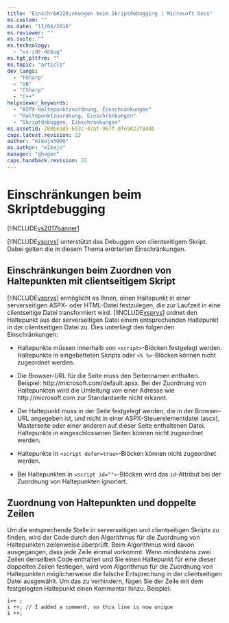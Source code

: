 ```yaml
---
title: "Einschr&#228;nkungen beim Skriptdebugging | Microsoft Docs"
ms.custom: ""
ms.date: "11/04/2016"
ms.reviewer: ""
ms.suite: ""
ms.technology: 
  - "vs-ide-debug"
ms.tgt_pltfrm: ""
ms.topic: "article"
dev_langs: 
  - "FSharp"
  - "VB"
  - "CSharp"
  - "C++"
helpviewer_keywords: 
  - "ASPX-Haltepunktzuordnung, Einschränkungen"
  - "Haltepunktzuordnung, Einschränkungen"
  - "Skriptdebuggen, Einschränkungen"
ms.assetid: 280eead5-693c-47af-967f-dfe9d23f84db
caps.latest.revision: 22
author: "mikejo5000"
ms.author: "mikejo"
manager: "ghogen"
caps.handback.revision: 22
---
```

# Einschr&#228;nkungen beim Skriptdebugging
[!INCLUDE[vs2017banner](../code-quality/includes/vs2017banner.md)]

[!INCLUDE[vsprvs](../code-quality/includes/vsprvs_md.md)] unterstützt das Debuggen von clientseitigem Skript. Dabei gelten die in diesem Thema erörterten Einschränkungen.  
  
## Einschränkungen beim Zuordnen von Haltepunkten mit clientseitigem Skript  
 [!INCLUDE[vsprvs](../code-quality/includes/vsprvs_md.md)] ermöglicht es Ihnen, einen Haltepunkt in einer serverseitigen ASPX\- oder HTML\-Datei festzulegen, die zur Laufzeit in eine clientseitige Datei transformiert wird.  [!INCLUDE[vsprvs](../code-quality/includes/vsprvs_md.md)] ordnet den Haltepunkt aus der serverseitigen Datei einem entsprechenden Haltepunkt in der clientseitigen Datei zu. Dies unterliegt den folgenden Einschränkungen:  
  
-   Haltepunkte müssen innerhalb von `<script>`\-Blöcken festgelegt werden.  Haltepunkte in eingebetteten Skripts oder `<% %>`\-Blöcken können nicht zugeordnet werden.  
  
-   Die Browser\-URL für die Seite muss den Seitennamen enthalten.  Beispiel: http:\/\/microsoft.com\/default.apsx.  Bei der Zuordnung von Haltepunkten wird die Umleitung von einer Adresse wie http:\/\/microsoft.com zur Standardseite nicht erkannt.  
  
-   Der Haltepunkt muss in der Seite festgelegt werden, die in der Browser\-URL angegeben ist, und nicht in einer ASPX\-Steuerelementdatei \(ascx\), Masterseite oder einer anderen auf dieser Seite enthaltenen Datei.  Haltepunkte in eingeschlossenen Seiten können nicht zugeordnet werden.  
  
-   Haltepunkte in `<script defer=true>`\-Blöcken können nicht zugeordnet werden.  
  
-   Bei Haltepunkten in `<script id="">`\-Blöcken wird das `id`\-Attribut bei der Zuordnung von Haltepunkten ignoriert.  
  
## Zuordnung von Haltepunkten und doppelte Zeilen  
 Um die entsprechende Stelle in serverseitigen und clientseitigen Skripts zu finden, wird der Code durch den Algorithmus für die Zuordnung von Haltepunkten zeilenweise überprüft.  Beim Algorithmus wird davon ausgegangen, dass jede Zeile einmal vorkommt.  Wenn mindestens zwei Zeilen denselben Code enthalten und Sie einen Haltepunkt für eine dieser doppelten Zeilen festlegen, wird vom Algorithmus für die Zuordnung von Haltepunkten möglicherweise die falsche Entsprechung in der clientseitigen Datei ausgewählt.  Um das zu verhindern, fügen Sie der Zeile mit dem festgelegten Haltepunkt einen Kommentar hinzu.  Beispiel:  
  
```  
i++ ;  
i ++; // I added a comment, so this line is now unique  
i ++;  
```